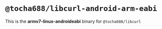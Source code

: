 # `@tocha688/libcurl-android-arm-eabi`

This is the **armv7-linux-androideabi** binary for `@tocha688/libcurl`
